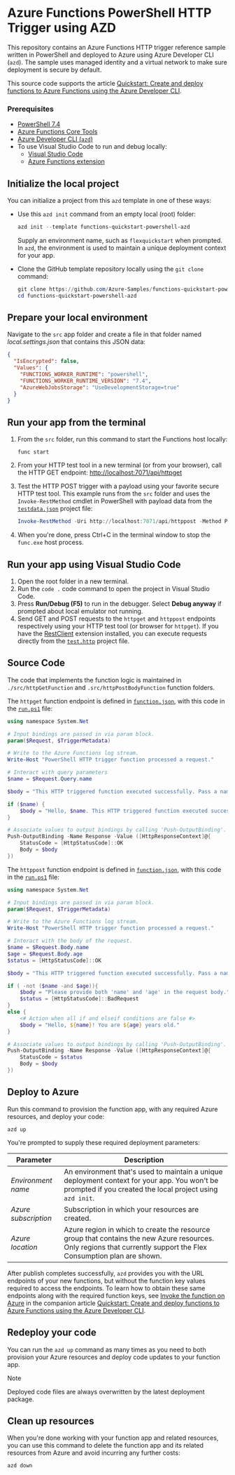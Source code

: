 <!--
---
name: "Azure Functions PowerShell HTTP Trigger using AZD"
description: This repository contains an Azure Functions HTTP trigger quickstart written in PowerShell and deployed to Azure Functions Flex Consumption using the Azure Developer CLI (AZD). This sample uses managed identity and a virtual network to insure it's secure by default.
page_type: sample
languages:
- powershell
- bicep
- azdeveloper
products:
- azure
- azure-functions
- entra-id
urlFragment: functions-quickstart-powershell-azd
---
-->

# Azure Functions PowerShell HTTP Trigger using AZD

This repository contains an Azure Functions HTTP trigger reference sample written in PowerShell and deployed to Azure using Azure Developer CLI (`azd`). The sample uses managed identity and a virtual network to make sure deployment is secure by default.

This source code supports the article [Quickstart: Create and deploy functions to Azure Functions using the Azure Developer CLI](https://learn.microsoft.com/azure/azure-functions/create-first-function-azure-developer-cli?pivots=programming-language-powershell).

### Prerequisites

+ [PowerShell 7.4](https://learn.microsoft.com/powershell/scripting/install/installing-powershell?view=powershell-7.4) 
+ [Azure Functions Core Tools](https://learn.microsoft.com/azure/azure-functions/functions-run-local?pivots=programming-language-powershell#install-the-azure-functions-core-tools)
+ [Azure Developer CLI (`azd`)](https://learn.microsoft.com/azure/developer/azure-developer-cli/install-azd)
+ To use Visual Studio Code to run and debug locally:
  + [Visual Studio Code](https://code.visualstudio.com/)
  + [Azure Functions extension](https://marketplace.visualstudio.com/items?itemName=ms-azuretools.vscode-azurefunctions)

## Initialize the local project

You can initialize a project from this `azd` template in one of these ways:

+ Use this `azd init` command from an empty local (root) folder:

    ```powershell
    azd init --template functions-quickstart-powershell-azd
    ```

    Supply an environment name, such as `flexquickstart` when prompted. In `azd`, the environment is used to maintain a unique deployment context for your app.

+ Clone the GitHub template repository locally using the `git clone` command:

    ```powershell
    git clone https://github.com/Azure-Samples/functions-quickstart-powershell-azd.git
    cd functions-quickstart-powershell-azd
    ```

## Prepare your local environment

Navigate to the `src` app folder and create a file in that folder named _local.settings.json_ that contains this JSON data:

```json
{
  "IsEncrypted": false,
  "Values": {
    "FUNCTIONS_WORKER_RUNTIME": "powershell",
    "FUNCTIONS_WORKER_RUNTIME_VERSION": "7.4",
    "AzureWebJobsStorage": "UseDevelopmentStorage=true"
  }
}
```

## Run your app from the terminal

1. From the `src` folder, run this command to start the Functions host locally:

    ```shell
    func start
    ```

1. From your HTTP test tool in a new terminal (or from your browser), call the HTTP GET endpoint: <http://localhost:7071/api/httpget>

1. Test the HTTP POST trigger with a payload using your favorite secure HTTP test tool. This example runs from the `src` folder and uses the `Invoke-RestMethod` cmdlet in PowerShell with payload data from the [`testdata.json`](./src/testdata.json) project file:

    ```powershell
    Invoke-RestMethod -Uri http://localhost:7071/api/httppost -Method Post -ContentType "application/json" -InFile "testdata.json"
    ```

1. When you're done, press Ctrl+C in the terminal window to stop the `func.exe` host process.

## Run your app using Visual Studio Code

1. Open the root folder in a new terminal.
1. Run the `code .` code command to open the project in Visual Studio Code.
1. Press **Run/Debug (F5)** to run in the debugger. Select **Debug anyway** if prompted about local emulator not running.
1. Send GET and POST requests to the `httpget` and `httppost` endpoints respectively using your HTTP test tool (or browser for `httpget`). If you have the [RestClient](https://marketplace.visualstudio.com/items?itemName=humao.rest-client) extension installed, you can execute requests directly from the [`test.http`](./src/test.http) project file.

## Source Code

The code that implements the function logic is maintained in `./src/httpGetFunction` and `.src/httpPostBodyFunction` function folders.

The `httpget` function endpoint is defined in [`function.json`](./src/httpGetFunction/function.json), with this code in the [`run.ps1`](./src/httpGetFunction/run.ps1) file:  

```powershell
using namespace System.Net

# Input bindings are passed in via param block.
param($Request, $TriggerMetadata)

# Write to the Azure Functions log stream.
Write-Host "PowerShell HTTP trigger function processed a request."

# Interact with query parameters
$name = $Request.Query.name

$body = "This HTTP triggered function executed successfully. Pass a name in the query string for a personalized response."

if ($name) {
    $body = "Hello, $name. This HTTP triggered function executed successfully."
}

# Associate values to output bindings by calling 'Push-OutputBinding'.
Push-OutputBinding -Name Response -Value ([HttpResponseContext]@{
    StatusCode = [HttpStatusCode]::OK
    Body = $body
})
```

The `httppost` function endpoint is defined in [`function.json`](./src/httpPostBodyFunction/function.json), with this code in the [`run.ps1`](./src/httpPostBodyFunction/run.ps1) file:

```powershell
using namespace System.Net

# Input bindings are passed in via param block.
param($Request, $TriggerMetadata)

# Write to the Azure Functions log stream.
Write-Host "PowerShell HTTP trigger function processed a request."

# Interact with the body of the request.
$name = $Request.Body.name
$age = $Request.Body.age
$status = [HttpStatusCode]::OK

$body = "This HTTP triggered function executed successfully. Pass a name in the request body for a personalized response."

if ( -not ($name -and $age)){
    $body = "Please provide both 'name' and 'age' in the request body."
    $status = [HttpStatusCode]::BadRequest
}
else {
    <# Action when all if and elseif conditions are false #>
    $body = "Hello, ${name}! You are ${age} years old."
}

# Associate values to output bindings by calling 'Push-OutputBinding'.
Push-OutputBinding -Name Response -Value ([HttpResponseContext]@{
    StatusCode = $status
    Body = $body
})
```

## Deploy to Azure

Run this command to provision the function app, with any required Azure resources, and deploy your code:

```shell
azd up
```

You're prompted to supply these required deployment parameters:

| Parameter | Description |
| ---- | ---- |
| _Environment name_ | An environment that's used to maintain a unique deployment context for your app. You won't be prompted if you created the local project using `azd init`.|
| _Azure subscription_ | Subscription in which your resources are created.|
| _Azure location_ | Azure region in which to create the resource group that contains the new Azure resources. Only regions that currently support the Flex Consumption plan are shown.|

After publish completes successfully, `azd` provides you with the URL endpoints of your new functions, but without the function key values required to access the endpoints. To learn how to obtain these same endpoints along with the required function keys, see [Invoke the function on Azure](https://learn.microsoft.com/azure/azure-functions/create-first-function-azure-developer-cli?pivots=programming-language-powershell#invoke-the-function-on-azure) in the companion article [Quickstart: Create and deploy functions to Azure Functions using the Azure Developer CLI](https://learn.microsoft.com/azure/azure-functions/create-first-function-azure-developer-cli?pivots=programming-language-powershell).

## Redeploy your code

You can run the `azd up` command as many times as you need to both provision your Azure resources and deploy code updates to your function app.

>[!NOTE]
>Deployed code files are always overwritten by the latest deployment package.

## Clean up resources

When you're done working with your function app and related resources, you can use this command to delete the function app and its related resources from Azure and avoid incurring any further costs:

```shell
azd down
```
